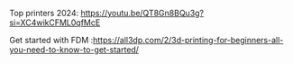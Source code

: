 Top printers 2024: https://youtu.be/QT8Gn8BQu3g?si=XC4wikCFML0qfMcE

Get started with FDM :https://all3dp.com/2/3d-printing-for-beginners-all-you-need-to-know-to-get-started/

